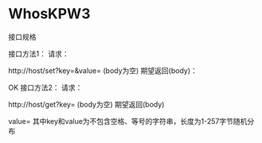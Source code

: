 # WhosKPW3

接口规格

接口方法1： 请求：

http://host/set?key=<key>&value=<value>
(body为空)
期望返回(body)：

OK
接口方法2： 请求：

http://host/get?key=<key>
(body为空)
期望返回(body)

value=<value>
其中key和value为不包含空格、等号的字符串，长度为1-257字节随机分布
